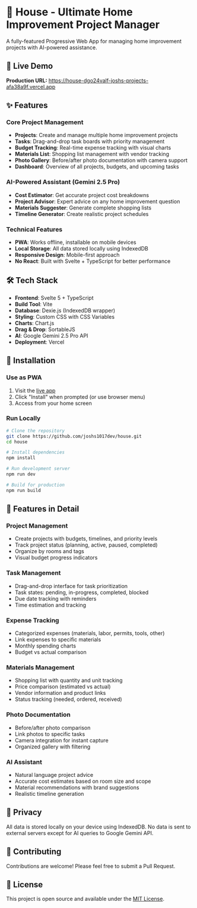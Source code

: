 # 🏡 House - Ultimate Home Improvement Project Manager

A fully-featured Progressive Web App for managing home improvement projects with AI-powered assistance.

## 🚀 Live Demo

**Production URL:** https://house-dgo24valf-joshs-projects-afa38a9f.vercel.app

## ✨ Features

### Core Project Management
- **Projects**: Create and manage multiple home improvement projects
- **Tasks**: Drag-and-drop task boards with priority management
- **Budget Tracking**: Real-time expense tracking with visual charts
- **Materials List**: Shopping list management with vendor tracking
- **Photo Gallery**: Before/after photo documentation with camera support
- **Dashboard**: Overview of all projects, budgets, and upcoming tasks

### AI-Powered Assistant (Gemini 2.5 Pro)
- **Cost Estimator**: Get accurate project cost breakdowns
- **Project Advisor**: Expert advice on any home improvement question
- **Materials Suggester**: Generate complete shopping lists
- **Timeline Generator**: Create realistic project schedules

### Technical Features
- **PWA**: Works offline, installable on mobile devices
- **Local Storage**: All data stored locally using IndexedDB
- **Responsive Design**: Mobile-first approach
- **No React**: Built with Svelte + TypeScript for better performance

## 🛠️ Tech Stack

- **Frontend**: Svelte 5 + TypeScript
- **Build Tool**: Vite
- **Database**: Dexie.js (IndexedDB wrapper)
- **Styling**: Custom CSS with CSS Variables
- **Charts**: Chart.js
- **Drag & Drop**: SortableJS
- **AI**: Google Gemini 2.5 Pro API
- **Deployment**: Vercel

## 📱 Installation

### Use as PWA
1. Visit the [live app](https://house-dgo24valf-joshs-projects-afa38a9f.vercel.app)
2. Click "Install" when prompted (or use browser menu)
3. Access from your home screen

### Run Locally
```bash
# Clone the repository
git clone https://github.com/joshs1017dev/house.git
cd house

# Install dependencies
npm install

# Run development server
npm run dev

# Build for production
npm run build
```

## 📸 Features in Detail

### Project Management
- Create projects with budgets, timelines, and priority levels
- Track project status (planning, active, paused, completed)
- Organize by rooms and tags
- Visual budget progress indicators

### Task Management
- Drag-and-drop interface for task prioritization
- Task states: pending, in-progress, completed, blocked
- Due date tracking with reminders
- Time estimation and tracking

### Expense Tracking
- Categorized expenses (materials, labor, permits, tools, other)
- Link expenses to specific materials
- Monthly spending charts
- Budget vs actual comparison

### Materials Management
- Shopping list with quantity and unit tracking
- Price comparison (estimated vs actual)
- Vendor information and product links
- Status tracking (needed, ordered, received)

### Photo Documentation
- Before/after photo comparison
- Link photos to specific tasks
- Camera integration for instant capture
- Organized gallery with filtering

### AI Assistant
- Natural language project advice
- Accurate cost estimates based on room size and scope
- Material recommendations with brand suggestions
- Realistic timeline generation

## 🔐 Privacy

All data is stored locally on your device using IndexedDB. No data is sent to external servers except for AI queries to Google Gemini API.

## 🤝 Contributing

Contributions are welcome! Please feel free to submit a Pull Request.

## 📝 License

This project is open source and available under the [MIT License](LICENSE).